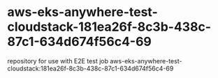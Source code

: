 # aws-eks-anywhere-test-cloudstack-181ea26f-8c3b-438c-87c1-634d674f56c4-69
repository for use with E2E test job aws-eks-anywhere-test-cloudstack:181ea26f-8c3b-438c-87c1-634d674f56c4-69
